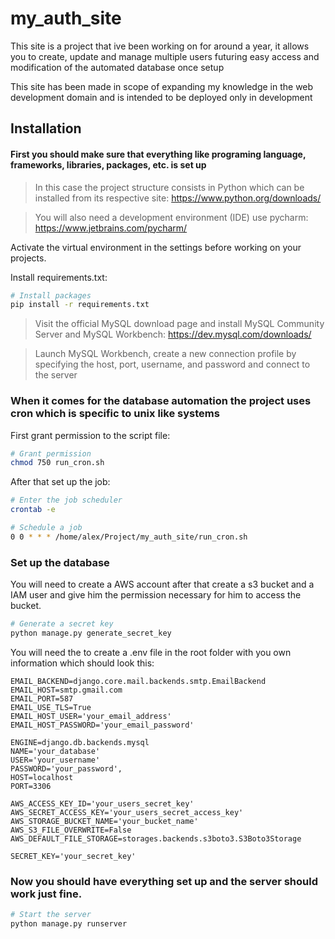 # my_auth_site

This site is a project that ive been working on for around a year, it allows you to create, update and manage multiple users futuring easy access and modification of the automated database once setup

This site has been made in scope of expanding my knowledge in the web development domain and is intended to be deployed only in development 

## Installation
#### First you should make sure that everything like programing language, frameworks, libraries, packages, etc. is set up

>In this case the project structure consists in Python which can be installed from its respective site: https://www.python.org/downloads/

>You will also need a development environment (IDE) use pycharm: https://www.jetbrains.com/pycharm/

Activate the virtual environment in the settings before working on your projects.

Install requirements.txt:
```bash
# Install packages
pip install -r requirements.txt
```
>Visit the official MySQL download page and install MySQL Community Server and MySQL Workbench: https://dev.mysql.com/downloads/

>Launch MySQL Workbench, create a new connection profile by specifying the host, port, username, and password and connect to the server

### When it comes for the database automation the project uses cron which is specific to unix like systems

First grant permission to the script file:
```bash
# Grant permission
chmod 750 run_cron.sh
```
After that set up the job:
```bash
# Enter the job scheduler
crontab -e
```
```bash
# Schedule a job
0 0 * * * /home/alex/Project/my_auth_site/run_cron.sh
```
###  Set up the database 

You will need to create a AWS account after that create a s3 bucket and a IAM user and give him the permission necessary for him to access the bucket.

```bash
# Generate a secret key
python manage.py generate_secret_key
```

You will need the to create a .env file in the root folder with you own information which should look this:
```
EMAIL_BACKEND=django.core.mail.backends.smtp.EmailBackend
EMAIL_HOST=smtp.gmail.com
EMAIL_PORT=587
EMAIL_USE_TLS=True
EMAIL_HOST_USER='your_email_address'
EMAIL_HOST_PASSWORD='your_email_password'

ENGINE=django.db.backends.mysql
NAME='your_database'
USER='your_username'
PASSWORD='your_password',
HOST=localhost
PORT=3306

AWS_ACCESS_KEY_ID='your_users_secret_key'
AWS_SECRET_ACCESS_KEY='your_users_secret_access_key'
AWS_STORAGE_BUCKET_NAME='your_bucket_name'
AWS_S3_FILE_OVERWRITE=False
AWS_DEFAULT_FILE_STORAGE=storages.backends.s3boto3.S3Boto3Storage

SECRET_KEY='your_secret_key' 
```
### Now you should have everything set up and the server should work just fine.

```bash
# Start the server
python manage.py runserver
```